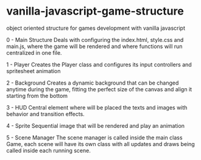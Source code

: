 # vanilla-javascript-game-structure
object oriented structure for games development with vanilla javascript


0 - Main Structure
    Deals with configuring the index.html, style.css and main.js, where the game will be rendered and where functions will run centralized in one file.

1 - Player
    Creates the Player class and configures its input controllers and spritesheet animation

2 - Background
    Creates a dynamic background that can be changed anytime during the game, fitting the perfect size of
    the canvas and align it starting from the bottom

3 - HUD
    Central element where will be placed the texts and images with behavior and transition effects.

4 - Sprite
    Sequential image that will be rendered and play an animation

5 - Scene Manager
    The scene manager is called inside the main class Game, each scene will have its own class with all updates and draws being called inside
    each running scene.
